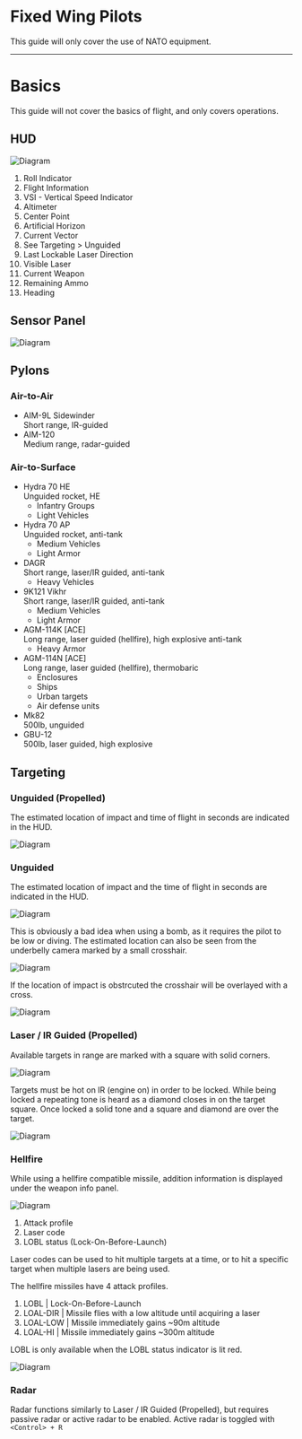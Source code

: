 # Fixed Wing Pilots

This guide will only cover the use of NATO equipment.

<hr/>

# Basics

This guide will not cover the basics of flight, and only covers operations.

## HUD

![Diagram](img/hud.png)

1. Roll Indicator
2. Flight Information
3. VSI - Vertical Speed Indicator
4. Altimeter
5. Center Point
6. Artificial Horizon
7. Current Vector
8. See Targeting > Unguided
9. Last Lockable Laser Direction
10. Visible Laser
11. Current Weapon
12. Remaining Ammo
13. Heading

## Sensor Panel

![Diagram](img/sensor.png)

## Pylons

### Air-to-Air

- AIM-9L Sidewinder  
  Short range, IR-guided
- AIM-120  
  Medium range, radar-guided

### Air-to-Surface
- Hydra 70 HE  
  Unguided rocket, HE
    - Infantry Groups  
    - Light Vehicles
- Hydra 70 AP  
  Unguided rocket, anti-tank
    - Medium Vehicles  
    - Light Armor
- DAGR  
  Short range, laser/IR guided, anti-tank
    - Heavy Vehicles  
- 9K121 Vikhr  
  Short range, laser/IR guided, anti-tank
    - Medium Vehicles  
    - Light Armor
- AGM-114K [ACE]  
  Long range, laser guided (hellfire), high explosive anti-tank
    - Heavy Armor
- AGM-114N [ACE]  
  Long range, laser guided (hellfire), thermobaric
    - Enclosures
    - Ships
    - Urban targets
    - Air defense units
- Mk82  
  500lb, unguided
- GBU-12  
  500lb, laser guided, high explosive

## Targeting

### Unguided (Propelled)

The estimated location of impact and time of flight in seconds are indicated in the HUD.

![Diagram](img/unguided_estimate.png)

### Unguided

The estimated location of impact and the time of flight in seconds are indicated in the HUD.

![Diagram](img/bomb_hud.png)

This is obviously a bad idea when using a bomb, as it requires the pilot to be low or diving. The estimated location can also be seen from the underbelly camera marked by a small crosshair.

![Diagram](img/bomb_crosshair.png)

If the location of impact is obstrcuted the crosshair will be overlayed with a cross.

![Diagram](img/unguided_obstructed.png)

### Laser / IR Guided (Propelled)

Available targets in range are marked with a square with solid corners.

![Diagram](img/ir_available.png)

Targets must be hot on IR (engine on) in order to be locked. While being locked a repeating tone is heard as a diamond closes in on the target square. Once locked a solid tone and a square and diamond are over the target.

![Diagram](img/ir_locking.png)

### Hellfire

While using a hellfire compatible missile, addition information is displayed under the weapon info panel.

![Diagram](img/hellfire_nolock.png)

1. Attack profile
2. Laser code
3. LOBL status (Lock-On-Before-Launch)

Laser codes can be used to hit multiple targets at a time, or to hit a specific target when multiple lasers are being used.

The hellfire missiles have 4 attack profiles.

1. LOBL | Lock-On-Before-Launch
2. LOAL-DIR | Missile flies with a low altitude until acquiring a laser
3. LOAL-LOW | Missile immediately gains ~90m altitude
4. LOAL-HI | Missile immediately gains ~300m altitude

LOBL is only available when the LOBL status indicator is lit red.

![Diagram](img/hellfire_lock.png)

### Radar

Radar functions similarly to Laser / IR Guided (Propelled), but requires passive radar or active radar to be enabled. Active radar is toggled with `<Control> + R`
